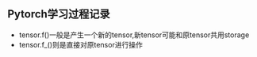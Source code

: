 ## Pytorch学习过程记录
* tensor.f()一般是产生一个新的tensor,新tensor可能和原tensor共用storage
* tensor.f_()则是直接对原tensor进行操作